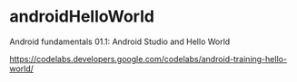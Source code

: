 # androidHelloWorld

Android fundamentals 01.1: Android Studio and Hello World

https://codelabs.developers.google.com/codelabs/android-training-hello-world/
